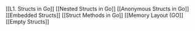 [[L1. Structs in Go]]
[[Nested Structs in Go]]
[[Anonymous Structs in Go]]
[[Embedded Structs]]
[[Struct Methods in Go]]
[[Memory Layout (GO]]
[[Empty Structs]]

